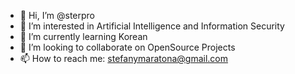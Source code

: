 - 👋 Hi, I’m @sterpro
- 👀 I’m interested in Artificial Intelligence and Information Security
- 🌱 I’m currently learning Korean
- 💞️ I’m looking to collaborate on OpenSource Projects
- 📫 How to reach me: stefanymaratona@gmail.com

<!---
sterpro/sterpro is a ✨ special ✨ repository because its `README.md` (this file) appears on your GitHub profile.
You can click the Preview link to take a look at your changes.
--->
